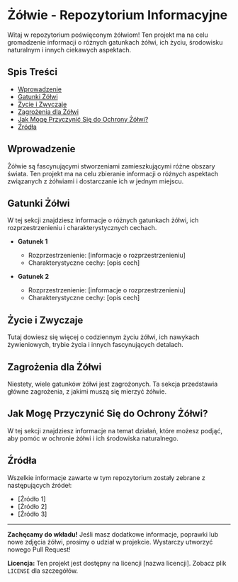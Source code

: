 # Żółwie - Repozytorium Informacyjne

Witaj w repozytorium poświęconym żółwiom! Ten projekt ma na celu gromadzenie informacji o różnych gatunkach żółwi, ich życiu, środowisku naturalnym i innych ciekawych aspektach.

## Spis Treści

- [Wprowadzenie](#wprowadzenie)
- [Gatunki Żółwi](#gatunki-żółwi)
- [Życie i Zwyczaje](#życie-i-zwyczaje)
- [Zagrożenia dla Żółwi](#zagrożenia-dla-żółwi)
- [Jak Mogę Przyczynić Się do Ochrony Żółwi?](#jak-mogę-przyczynić-się-do-ochrony-żółwi)
- [Źródła](#źródła)

## Wprowadzenie

Żółwie są fascynującymi stworzeniami zamieszkującymi różne obszary świata. Ten projekt ma na celu zbieranie informacji o różnych aspektach związanych z żółwiami i dostarczanie ich w jednym miejscu.

## Gatunki Żółwi

W tej sekcji znajdziesz informacje o różnych gatunkach żółwi, ich rozprzestrzenieniu i charakterystycznych cechach.

- **Gatunek 1**
  - Rozprzestrzenienie: [informacje o rozprzestrzenieniu]
  - Charakterystyczne cechy: [opis cech]

- **Gatunek 2**
  - Rozprzestrzenienie: [informacje o rozprzestrzenieniu]
  - Charakterystyczne cechy: [opis cech]

## Życie i Zwyczaje

Tutaj dowiesz się więcej o codziennym życiu żółwi, ich nawykach żywieniowych, trybie życia i innych fascynujących detalach.

## Zagrożenia dla Żółwi

Niestety, wiele gatunków żółwi jest zagrożonych. Ta sekcja przedstawia główne zagrożenia, z jakimi muszą się mierzyć żółwie.

## Jak Mogę Przyczynić Się do Ochrony Żółwi?

W tej sekcji znajdziesz informacje na temat działań, które możesz podjąć, aby pomóc w ochronie żółwi i ich środowiska naturalnego.

## Źródła

Wszelkie informacje zawarte w tym repozytorium zostały zebrane z następujących źródeł:

- [Źródło 1]
- [Źródło 2]
- [Źródło 3]

---

**Zachęcamy do wkładu!** Jeśli masz dodatkowe informacje, poprawki lub nowe zdjęcia żółwi, prosimy o udział w projekcie. Wystarczy utworzyć nowego Pull Request!

**Licencja:** Ten projekt jest dostępny na licencji [nazwa licencji]. Zobacz plik `LICENSE` dla szczegółów.
